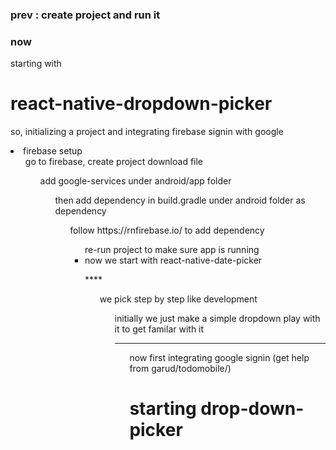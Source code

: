 ### prev : create project and run it

### now

starting with

# react-native-dropdown-picker

so, initializing a project and integrating firebase signin with google

<li> firebase setup
<ul> go to firebase, create project download file 
<ul> add google-services under android/app folder
<ul> then add dependency in build.gradle under android folder as dependency
<ul> follow <a>https://rnfirebase.io/</a> to add dependency
<ul> re-run project to make sure app is running

<li> now we start with react-native-date-picker

\*\*\*\*

<ul> we pick step by step like development
<ul> initially we just make a simple dropdown play with it to get familar with it

---

<ul> now first integrating google signin (get help from garud/todomobile/)

# starting drop-down-picker
